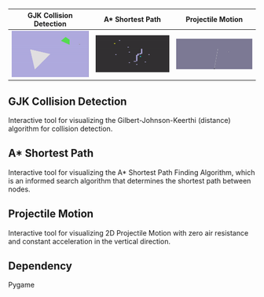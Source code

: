 | GJK Collision Detection | A* Shortest Path | Projectile Motion |
| ------------- |:-------------:| ------------- |
| ![gjk](gifs/gjk.gif) | ![astar](gifs/astar.gif) | ![projectile](gifs/projectile.gif) 

## GJK Collision Detection
Interactive tool for visualizing the Gilbert-Johnson-Keerthi (distance) 
algorithm for collision detection. 

## A* Shortest Path
Interactive tool for visualizing the A* Shortest Path Finding Algorithm, 
which is an informed search algorithm that determines the shortest path 
between nodes.

## Projectile Motion
Interactive tool for visualizing 2D Projectile Motion with zero air 
resistance and constant acceleration in the vertical direction.

## Dependency 
Pygame
